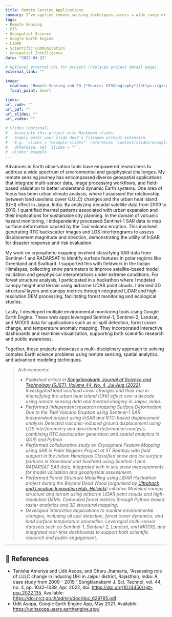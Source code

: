 ```yaml
---
title: Remote Sensing Applications
summary: I’ve applied remote sensing techniques across a wide range of environmental monitoring projects, from assessing urban heat islands and mapping volcanic deformation with InSAR, to modeling forest structures using LiDAR and developing web-based applications on Google Earth Engine. My work integrates multi-sensor datasets, geospatial analytics, and field validation to produce actionable insights for climate, disaster, and land surface studies.
tags:
- Remote Sensing
- GIS
- Geospatial Science
- Google Earth Engine
- LiDAR
- Scientific Communication
- Geospatial Intelligence
date: "2022-04-23"

# Optional external URL for project (replaces project detail page).
external_link: ""

image:
  caption: 'Remote Sensing and EO [*Source: GISGeography*](https://gisgeography.com/remote-sensing-earth-observation-guide/)'
  focal_point: Smart

links:
url_code: ""
url_pdf: ""
url_slides: ""
url_video: ""

# Slides (optional).
#   Associate this project with Markdown slides.
#   Simply enter your slide deck's filename without extension.
#   E.g. `slides = "example-slides"` references `content/slides/example-slides.md`.
#   Otherwise, set `slides = ""`.
#  slides: example
---
```


Advances in Earth observation tools have empowered researchers to address a wide spectrum of environmental and geophysical challenges. My remote sensing journey has encompassed diverse geospatial applications that integrate multi-sensor data, image processing workflows, and field-based validation to better understand dynamic Earth systems.
One area of focus has been urban climate analysis, where I assessed the relationship between land use/land cover (LULC) changes and the urban heat island (UHI) effect in Jaipur, India. By analyzing decadal satellite data from 2009 to 2019, I quantified thermal patterns associated with urban expansion and their implications for sustainable city planning.
In the domain of volcanic hazard monitoring, I independently processed Sentinel-1 SAR data to map surface deformation caused by the Taal volcano eruption. This involved generating RTC backscatter images and LOS interferograms to assess displacement magnitude and direction, demonstrating the utility of InSAR for disaster response and risk evaluation.

My work on cryospheric mapping involved classifying SAR data from Sentinel-1 and RADARSAT to identify surface features in polar regions like Greenland and Svalbard. I supported this with fieldwork in the Indian Himalayas, collecting snow parameters to improve satellite-based model validation and geophysical interpretations under extreme conditions.
For forest structure analysis, I participated in a hackathon where I modeled canopy height and terrain using airborne LiDAR point clouds. I derived 3D structural layers and canopy metrics through integrated LiDAR and high-resolution DEM processing, facilitating forest monitoring and ecological studies.

Lastly, I developed multiple environmental monitoring tools using Google Earth Engine. These web apps leveraged Sentinel-1, Sentinel-2, Landsat, and MODIS data for applications such as oil spill detection, forest cover change, and temperature anomaly mapping. They incorporated interactive dashboards and real-time visualization, supporting both scientific research and public awareness.

Together, these projects showcase a multi-disciplinary approach to solving complex Earth science problems using remote sensing, spatial analytics, and advanced modeling techniques.


> Achievements:
> * *Published article in [Songklanakarin Journal of Science and Technology (SJST), Volume 44, No. 4, Jul-Aug (2022)](https://sjst.psu.ac.th/issue.php?id=132). 
Investigated land use/land cover changes and their role in intensifying the urban heat island (UHI) effect over a decade using remote sensing data and thermal imagery in Jaipur, India.*
> * *Performed independent research mapping Surface Deformation Due to the Taal Volcano Eruption using Sentinel-1 SAR Independent project using InSAR and RTC-based displacement analysis Detected volcanic-induced ground displacement using LOS interferometry and directional deformation analysis, combining RTC backscatter generation and spatial analytics in QGIS and Python*
> * *Performed collaborative study on Cryosphere Feature Mapping using SAR in Polar Regions Project at IIT Bombay with field support in the Indian Himalayas Classified snow and ice surface features in Greenland and Svalbard using Sentinel-1 and RADARSAT SAR data, integrated with in situ snow measurements for model validation and geophysical assessment.*
> * *Performed Forest Structure Modelling using LiDAR Hackathon project during the Beyond Dead Wood (organised by [Ultrahack and Location Innovation Hub, Helsinki](https://new.ultrahack.org/hackathons/beyond-dead-wood-hackathon)) initiative Modeled canopy structure and terrain using airborne LiDAR point clouds and high-resolution DEMs. Computed forest metrics through Python-based raster analytics and 3D structural mapping*.
> * *Developed interactive applications to monitor environmental changes, including oil spill detection, forest cover dynamics, and land surface temperature anomalies. Leveraged multi-sensor datasets such as Sentinel-1, Sentinel-2, Landsat, and MODIS, and integrated real-time dashboards to support both scientific research and public engagement.*

---

## 📖 References

- Tanisha Ameriya and Udit Asopa, and Charu Jhamaria, “Assessing role of LULC change in inducing UHI in Jaipur district, Rajasthan, India: A case study from 2009 – 2019,” Songklanakarin J. Sci. Technol, vol. 44, no. 4, pp. 1032–1039, Apr. 2022, doi: https://doi.org/10.14456/sjst-psu.2022.135. Available: https://doi.nrct.go.th/admin/doc/doc_629765.pdf.
- Udit Asopa, Google Earth Engine App, May 2021. Available: https://uditasopa.users.earthengine.app/
